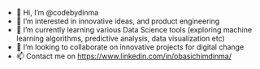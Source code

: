- 👋 Hi, I’m @codebydinma
- 👀 I’m interested in innovative ideas, and product engineering
- 🌱 I’m currently learning various Data Science tools (exploring machine learning algorithms, predictive analysis, data visualization etc)
- 💞️ I’m looking to collaborate on innovative projects for digital change
- 📫 Contact me on https://www.linkedin.com/in/obasichimdinma/

<!---
codebydinma/codebydinma is a ✨ special ✨ repository because its `README.md` (this file) appears on your GitHub profile.
You can click the Preview link to take a look at your changes.
--->
